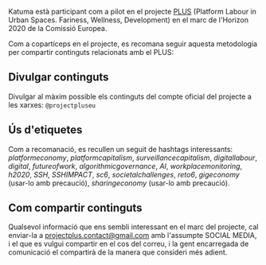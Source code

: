 Katuma està participant com a pilot en el projecte [PLUS](https://project-plus.eu/) (Platform Labour in Urban Spaces. Fariness, Wellness, Development) en el marc de l'Horizon 2020 de la Comissió Europea. 

Com a copartíceps en el projecte, es recomana seguir aquesta metodologia per compartir continguts relacionats amb el PLUS:

## Divulgar continguts
Divulgar al màxim possible els continguts del compte oficial del projecte a les xarxes: `@projectpluseu`

## Ús d'etiquetes
Com a recomanació, es recullen un seguit de hashtags interessants: _platformeconomy_, _platformcapitalism_, _surveillancecapitalism_, _digitallabour_, _digital_, _futureofwork_, _algorithmicgovernance_, _AI_, _workplacemonitoring_, _h2020_, _SSH_, _SSHIMPACT_, _sc6_, _societalchallenges_, _reto6_, _gigeconomy_ (usar-lo amb precaució), _sharingeconomy_ (usar-lo amb precaució).

## Com compartir continguts
Qualsevol informació que ens sembli interessant en el marc del projecte, cal enviar-la a projectplus.contact@gmail.com amb l'assumpte SOCIAL MEDIA, i el que es vulgui compartir en el cos del correu, i la gent encarregada de comunicació el compartirà de la manera que consideri més adient.